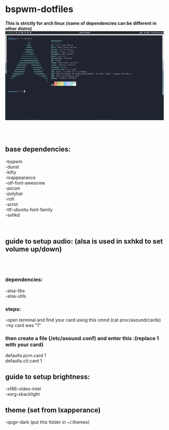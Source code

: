 # bspwm-dotfiles

**This is strictly for arch linux (name of dependencies can be different in other distro)**
![Screenshot](neofetch.png)

<br /><br />
## base dependencies:
-bspwm <br />
-dunst <br />
-kitty <br />
-lxappearance <br />
-otf-font-awesome <br />
-picom <br />
-polybar <br />
-rofi <br />
-scrot <br />
-ttf-ubuntu-font-family <br />
-sxhkd <br />
<br /><br />




## guide to setup audio: (alsa is used in sxhkd to set volume up/down)
<br /><br />
### dependencies:
-alsa-libs <br />
-alsa-utils <br />

### steps:
-open terminal and find your card using this cmnd (cat proc/asound/cards) <br />
-my card was "1" <br />

### then create a file (/etc/asound.conf) and enter this :(replace 1 with your card)
defaults.pcm.card 1 <br />
defaults.ctl.card 1 <br />



## guide to setup brightness:
-xf86-video-intel <br />
-xorg-xbacklight <br />


## theme (set from lxapperance)
-qogir-dark (put this folder in ~/.themes)
